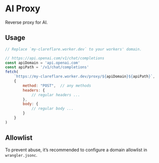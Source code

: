 # AI Proxy

Reverse proxy for AI.

## Usage

```js
// Replace `my-clareflare.worker.dev` to your workers' domain.

// https://api.openai.com/v1/chat/completions
const apiDomain = 'api.openai.com'
const apiPath = '/v1/chat/completions'
fetch(
    `https://my-clareflare.worker.dev/proxy/${apiDomain}${apiPath}`,
    {
        method: "POST",  // any methods
        headers: {
            // regular headers ...
        },
        body: {
            // regular body ...
        }
    }
)
```

## Allowlist

To prevent abuse, it’s recommended to configure a domain allowlist in `wrangler.jsonc`.

